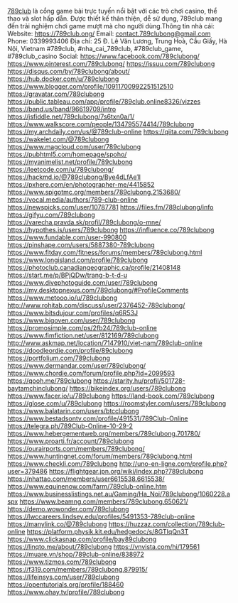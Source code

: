 <a href="https://789club.ong/">789club</a> là cổng game bài trực tuyến nổi bật với các trò chơi casino, thể thao và slot hấp dẫn. Được thiết kế thân thiện, dễ sử dụng, 789club mang đến trải nghiệm chơi game mượt mà cho người dùng.Thông tin nhà cái: 
Website: <a href="https://789club.ong/">https://789club.ong/</a>
Email: contact.789clubong@gmail.com
Phone: 0339993406
Địa chỉ: 25 Đ. Lê Văn Lương, Trung Hoà, Cầu Giấy, Hà Nội, Vietnam
#789club, #nha_cai_789club, #789club_game, #789club_casino
Social: 
<a href="https://www.facebook.com/789clubong/">https://www.facebook.com/789clubong/</a>
<a href="https://www.pinterest.com/789clubong/">https://www.pinterest.com/789clubong/</a>
<a href="https://issuu.com/789clubong">https://issuu.com/789clubong</a>
<a href="https://disqus.com/by/789clubong/about/">https://disqus.com/by/789clubong/about/</a>
<a href="https://hub.docker.com/u/789clubong">https://hub.docker.com/u/789clubong</a>
<a href="https://www.blogger.com/profile/10911700992251512510">https://www.blogger.com/profile/10911700992251512510</a>
<a href="https://gravatar.com/789clubong">https://gravatar.com/789clubong</a>
<a href="https://public.tableau.com/app/profile/789club.online8326/vizzes">https://public.tableau.com/app/profile/789club.online8326/vizzes</a>
<a href="https://band.us/band/96619709/intro">https://band.us/band/96619709/intro</a>
<a href="https://jsfiddle.net/789clubong/7s6txn0a/1/">https://jsfiddle.net/789clubong/7s6txn0a/1/</a>
<a href="https://www.walkscore.com/people/134795574414/789clubong">https://www.walkscore.com/people/134795574414/789clubong</a>
<a href="https://my.archdaily.com/us/@789club-online">https://my.archdaily.com/us/@789club-online</a>
<a href="https://qiita.com/789clubong">https://qiita.com/789clubong</a>
<a href="https://wakelet.com/@789clubong">https://wakelet.com/@789clubong</a>
<a href="https://www.magcloud.com/user/789clubong">https://www.magcloud.com/user/789clubong</a>
<a href="https://pubhtml5.com/homepage/spoho/">https://pubhtml5.com/homepage/spoho/</a>
<a href="https://myanimelist.net/profile/789clubong">https://myanimelist.net/profile/789clubong</a>
<a href="https://leetcode.com/u/789clubong/">https://leetcode.com/u/789clubong/</a>
<a href="https://hackmd.io/@789clubong/Bye4dLfAe1l">https://hackmd.io/@789clubong/Bye4dLfAe1l</a>
<a href="https://pxhere.com/en/photographer-me/4415852">https://pxhere.com/en/photographer-me/4415852</a>
<a href="https://www.spigotmc.org/members/789clubong.2153680/">https://www.spigotmc.org/members/789clubong.2153680/</a>
<a href="https://vocal.media/authors/789-club-online">https://vocal.media/authors/789-club-online</a>
<a href="https://newspicks.com/user/10787781">https://newspicks.com/user/10787781</a>
<a href="https://files.fm/789clubong/info">https://files.fm/789clubong/info</a>
<a href="https://gifyu.com/789clubong">https://gifyu.com/789clubong</a>
<a href="https://varecha.pravda.sk/profil/789clubong/o-mne/">https://varecha.pravda.sk/profil/789clubong/o-mne/</a>
<a href="https://hypothes.is/users/789clubong">https://hypothes.is/users/789clubong</a>
<a href="https://influence.co/789clubong">https://influence.co/789clubong</a>
<a href="https://www.fundable.com/user-990800">https://www.fundable.com/user-990800</a>
<a href="https://pinshape.com/users/5887380-789clubong">https://pinshape.com/users/5887380-789clubong</a>
<a href="https://www.fitday.com/fitness/forums/members/789clubong.html">https://www.fitday.com/fitness/forums/members/789clubong.html</a>
<a href="https://www.longisland.com/profile/789clubong">https://www.longisland.com/profile/789clubong</a>
<a href="https://photoclub.canadiangeographic.ca/profile/21408148">https://photoclub.canadiangeographic.ca/profile/21408148</a>
<a href="https://start.me/p/BPjQDw/trang-b-t-d-u">https://start.me/p/BPjQDw/trang-b-t-d-u</a>
<a href="https://www.divephotoguide.com/user/789clubong">https://www.divephotoguide.com/user/789clubong</a>
<a href="https://my.desktopnexus.com/789clubong/#ProfileComments">https://my.desktopnexus.com/789clubong/#ProfileComments</a>
<a href="https://www.metooo.io/u/789clubong">https://www.metooo.io/u/789clubong</a>
<a href="http://www.rohitab.com/discuss/user/2376452-789clubong/">http://www.rohitab.com/discuss/user/2376452-789clubong/</a>
<a href="https://www.bitsdujour.com/profiles/q6R53J">https://www.bitsdujour.com/profiles/q6R53J</a>
<a href="https://www.bigoven.com/user/789clubong">https://www.bigoven.com/user/789clubong</a>
<a href="https://promosimple.com/ps/2fb24/789club-online">https://promosimple.com/ps/2fb24/789club-online</a>
<a href="https://www.fimfiction.net/user/812169/789clubong">https://www.fimfiction.net/user/812169/789clubong</a>
<a href="http://www.askmap.net/location/7147910/viet-nam/789club-online">http://www.askmap.net/location/7147910/viet-nam/789club-online</a>
<a href="https://doodleordie.com/profile/89clubong">https://doodleordie.com/profile/89clubong</a>
<a href="https://portfolium.com/789clubong">https://portfolium.com/789clubong</a>
<a href="https://www.dermandar.com/user/789clubong/">https://www.dermandar.com/user/789clubong/</a>
<a href="https://www.chordie.com/forum/profile.php?id=2099593">https://www.chordie.com/forum/profile.php?id=2099593</a>
<a href="https://qooh.me/789clubong">https://qooh.me/789clubong</a>
<a href="https://starity.hu/profil/501728-baytamchinclubong/">https://starity.hu/profil/501728-baytamchinclubong/</a>
<a href="https://bikeindex.org/users/789clubong">https://bikeindex.org/users/789clubong</a>
<a href="https://www.facer.io/u/789clubong">https://www.facer.io/u/789clubong</a>
<a href="https://land-book.com/789clubong">https://land-book.com/789clubong</a>
<a href="https://glose.com/u/789clubong">https://glose.com/u/789clubong</a>
<a href="https://roomstyler.com/users/789clubong">https://roomstyler.com/users/789clubong</a>
<a href="https://www.balatarin.com/users/btcclubong">https://www.balatarin.com/users/btcclubong</a>
<a href="https://www.bestadsontv.com/profile/491531/789Club-Online">https://www.bestadsontv.com/profile/491531/789Club-Online</a>
<a href="https://telegra.ph/789Club-Online-10-29-2">https://telegra.ph/789Club-Online-10-29-2</a>
<a href="https://www.hebergementweb.org/members/789clubong.701780/">https://www.hebergementweb.org/members/789clubong.701780/</a>
<a href="https://www.proarti.fr/account/789clubong">https://www.proarti.fr/account/789clubong</a>
<a href="https://ourairports.com/members/789clubong/">https://ourairports.com/members/789clubong/</a>
<a href="https://www.huntingnet.com/forum/members/789clubong.html">https://www.huntingnet.com/forum/members/789clubong.html</a>
<a href="https://www.checkli.com/789clubong">https://www.checkli.com/789clubong</a>
<a href="http://uno-en-ligne.com/profile.php?user=379486">http://uno-en-ligne.com/profile.php?user=379486</a>
<a href="https://flightgear.jpn.org/wiki/index.php?789clubong">https://flightgear.jpn.org/wiki/index.php?789clubong</a>
<a href="https://nhattao.com/members/user6615538.6615538/">https://nhattao.com/members/user6615538.6615538/</a>
<a href="https://www.equinenow.com/farm/789club-online.htm">https://www.equinenow.com/farm/789club-online.htm</a>
<a href="https://www.businesslistings.net.au/Gaming/Ha_Noi/789clubong/1060228.aspx">https://www.businesslistings.net.au/Gaming/Ha_Noi/789clubong/1060228.aspx</a>
<a href="https://www.beamng.com/members/789clubong.650621/">https://www.beamng.com/members/789clubong.650621/</a>
<a href="https://demo.wowonder.com/789clubong">https://demo.wowonder.com/789clubong</a>
<a href="https://lwccareers.lindsey.edu/profiles/5491353-789club-online">https://lwccareers.lindsey.edu/profiles/5491353-789club-online</a>
<a href="https://manylink.co/@789clubong">https://manylink.co/@789clubong</a>
<a href="https://huzzaz.com/collection/789club-online">https://huzzaz.com/collection/789club-online</a>
<a href="https://platform.physik.kit.edu/hedgedoc/s/8GTIqQn3T">https://platform.physik.kit.edu/hedgedoc/s/8GTIqQn3T</a>
<a href="https://www.clickasnap.com/profile/bay89clubong">https://www.clickasnap.com/profile/bay89clubong</a>
<a href="https://linqto.me/about/789clubong">https://linqto.me/about/789clubong</a>
<a href="https://vnvista.com/hi/179561">https://vnvista.com/hi/179561</a>
<a href="https://muare.vn/shop/789club-online/838972">https://muare.vn/shop/789club-online/838972</a>
<a href="https://www.tizmos.com/789clubong">https://www.tizmos.com/789clubong</a>
<a href="https://f319.com/members/789clubong.879915/">https://f319.com/members/789clubong.879915/</a>
<a href="https://lifeinsys.com/user/789clubong">https://lifeinsys.com/user/789clubong</a>
<a href="https://opentutorials.org/profile/188460">https://opentutorials.org/profile/188460</a>
<a href="https://www.ohay.tv/profile/789clubong">https://www.ohay.tv/profile/789clubong</a>
